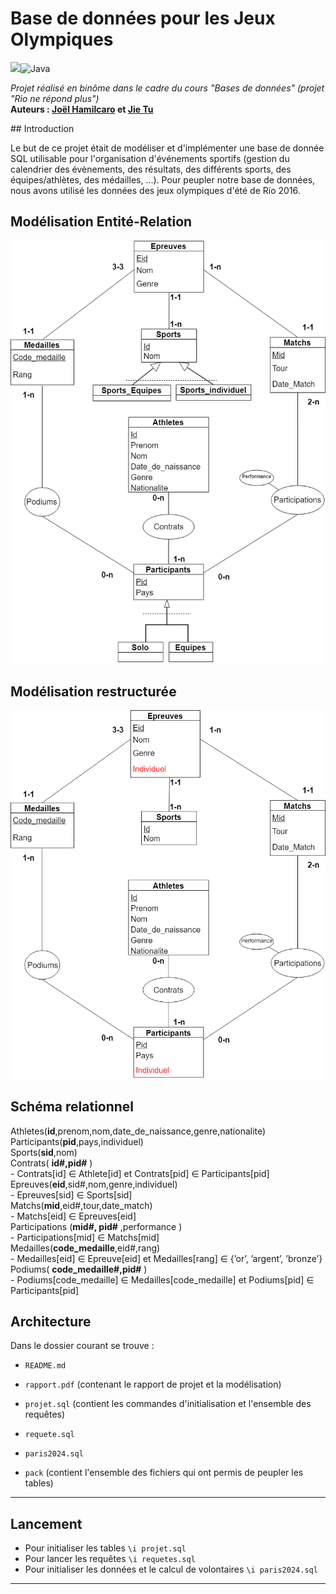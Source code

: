 # Base de données pour les Jeux Olympiques   

<img src ="https://img.shields.io/badge/postgres-%23316192.svg?&style=flat-square&logo=postgresql&logoColor=white"/><img alt="Java" src="https://img.shields.io/badge/Java-%23ED8B00.svg?&style=flat-square&logo=java&logoColor=white"/>   

*Projet réalisé en binôme dans le cadre du cours "Bases de données" (projet "Rio ne répond plus")*   
**Auteurs : [Joël Hamilcaro](https://github.com/Joel-Hamilcaro/) et [Jie Tu](https://github.com/jie-tu)**   

## Introduction 

Le but de ce projet était de modéliser et d'implémenter une base de donnée SQL utilisable pour l'organisation d'événements sportifs (gestion du calendrier des évènements, des résultats, des différents sports, des équipes/athlètes, des médailles, ...). Pour peupler notre base de données, nous avons utilisé les données des jeux olympiques d'été de Rio 2016.

## Modélisation Entité-Relation

![](Modélisation.png)

## Modélisation restructurée

![](Modélisation_restructurée.png)

## Schéma relationnel


Athletes(**id**,prenom,nom,date_de_naissance,genre,nationalite)   
Participants(**pid**,pays,individuel)   
Sports(**sid**,nom)   
Contrats( **id#,pid#** )   
    - Contrats[id] ∈ Athlete[id] et Contrats[pid] ∈ Participants[pid]   
Epreuves(**eid**,sid#,nom,genre,individuel)   
    - Epreuves[sid] ∈ Sports[sid]   
Matchs(**mid**,eid#,tour,date_match)   
    - Matchs[eid] ∈ Epreuves[eid]   
Participations (**mid#, pid#** ,performance )   
    - Participations[mid] ∈ Matchs[mid]   
Medailles(**code_medaille**,eid#,rang)   
    - Medailles[eid] ∈ Epreuve[eid] et Medailles[rang] ∈ {’or’, ’argent’, ’bronze’}   
Podiums( **code_medaille#,pid#** )   
    - Podiums[code_medaille] ∈ Medailles[code_medaille] et Podiums[pid] ∈ Participants[pid]   

## Architecture

Dans le dossier courant se trouve :

- `README.md`

- `rapport.pdf` (contenant le rapport de projet et la modélisation)

- `projet.sql`
     (contient les commandes d'initialisation et l'ensemble des requêtes)
- `requete.sql`

- `paris2024.sql`

- `pack`
     (contient l'ensemble des fichiers qui ont permis de peupler les tables)

____________________________________________________________________________

## Lancement

- Pour initialiser les tables `\i projet.sql`
- Pour lancer les requêtes `\i requetes.sql`
- Pour initialiser les données et le calcul de volontaires `\i paris2024.sql`

___________________________________________________________________________

